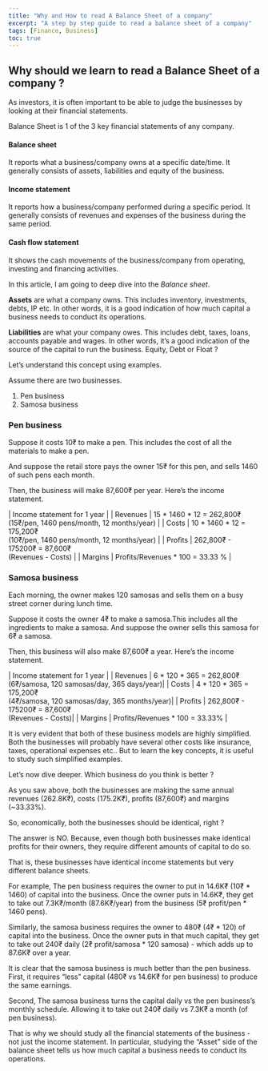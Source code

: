 ```yaml
---
title: "Why and How to read A Balance Sheet of a company"
excerpt: "A step by step guide to read a balance sheet of a company"
tags: [Finance, Business]
toc: true
---
```


## Why should we learn to read a Balance Sheet of a company ?

As investors, it is often important to be able to judge the businesses by looking at their financial statements.

Balance Sheet is 1 of the 3 key financial statements of any company.

#### Balance sheet
It reports what a business/company owns at a specific date/time. It generally consists of assets, liabilities and equity of the business.
 
#### Income statement
It reports how a business/company performed during a specific period. It generally consists of revenues and expenses of the business during the same period.

#### Cash flow statement

It shows the cash movements of the business/company from operating, investing and financing activities.

In this article, I am going to deep dive into the *Balance sheet*.

**Assets** are what a company owns. This includes inventory, investments, debts, IP etc. In other words, it is a good indication of how much capital a business needs to conduct its operations.

**Liabilities** are what your company owes. This includes debt, taxes, loans, accounts payable and wages. In other words, it’s a good indication of the source of the capital to run the business. Equity, Debt or Float ? 

Let’s understand this concept using examples.

Assume there are two businesses. 

1) Pen business 
2) Samosa business

### Pen business 

Suppose it costs 10₹ to make a pen. This includes the cost of all the materials to make a pen.

And suppose the retail store pays the owner 15₹ for this pen, and sells 1460 of such pens each month.

Then, the business will make 87,600₹ per year. Here’s the income statement.


|    Income statement for 1 year     |
| Revenues | 15 * 1460 * 12 = 262,800₹ <br> (15₹/pen, 1460 pens/month, 12 months/year) |
| Costs | 10 * 1460 * 12 = 175,200₹ <br> (10₹/pen, 1460 pens/month, 12 months/year) |
| Profits | 262,800₹ - 175200₹ = 87,600₹ <br> (Revenues - Costs) |
| Margins | Profits/Revenues * 100 = 33.33 % |

### Samosa business

Each morning, the owner makes 120 samosas and sells them on a busy street corner during lunch time.

Suppose it costs the owner 4₹ to make a samosa.This includes all the ingredients to make a samosa. And suppose the owner sells this samosa for 6₹ a samosa.

Then, this business will also make 87,600₹ a year. Here’s the income statement.


|    Income statement for 1 year    |
| Revenues | 6 * 120 * 365 = 262,800₹ <br> (6₹/samosa, 120 samosas/day, 365 days/year)|
| Costs | 4 * 120 * 365 = 175,200₹ <br> (4₹/samosa, 120 samosas/day, 365 months/year)|
| Profits | 262,800₹ - 175200₹ = 87,600₹ <br> (Revenues - Costs)|
| Margins | Profits/Revenues * 100 = 33.33% |


It is very evident that both of these business models are highly simplified. Both the businesses will probably have several other costs like insurance, taxes, operational expenses etc.. But to learn the key concepts, it is useful to study such simplified examples. 

Let’s now dive deeper. Which business do you think is better ? 

As you saw above, both the businesses are making the same annual revenues (262.8K₹), costs (175.2K₹), profits (87,600₹) and margins (~33.33%).

So, economically, both the businesses should be identical, right ? 

The answer is NO. Because, even though both businesses make identical profits for their owners, they require different amounts of capital to do so.

That is, these businesses have identical income statements but very different balance sheets.

For example, The pen business requires the owner to put in 14.6K₹ (10₹ * 1460) of capital into the business. Once the owner puts in 14.6K₹, they get to take out 7.3K₹/month (87.6K₹/year) from the business (5₹ profit/pen * 1460 pens).

Similarly, the samosa business requires the owner to 480₹ (4₹ * 120) of capital into the business. Once the owner puts in that much capital, they get to take out 240₹ daily (2₹ profit/samosa * 120 samosa) - which adds up to 87.6K₹ over a year.

It is clear that the samosa business is much better than the pen business. First, it requires “less” capital (480₹ vs 14.6K₹ for pen business) to produce the same earnings.

Second, The samosa business turns the capital daily vs the pen business’s monthly schedule. Allowing it to take out 240₹ daily vs 7.3K₹ a month (of pen business). 

That is why we should study all the financial statements of the business - not just the income statement. In particular, studying the “Asset” side of the balance sheet tells us how much capital a business needs to conduct its operations.
